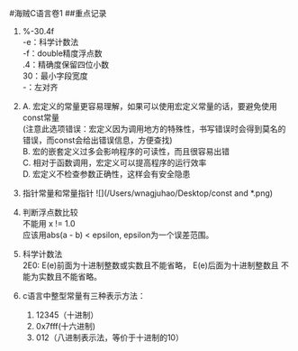 #海贼C语言卷1
##重点记录
1. %-30.4f  
-e：科学计数法  
-f：double精度浮点数  
.4：精确度保留四位小数  
30：最小字段宽度  
-：左对齐

2. A. 宏定义的常量更容易理解，如果可以使用宏定义常量的话，要避免使用 const常量   
(注意此选项错误：宏定义因为调用地方的特殊性，书写错误时会得到莫名的错误，而const会给出错误信息，方便查找)  
B. 宏的嵌套定义过多会影响程序的可读性，而且很容易出错  
C. 相对于函数调用，宏定义可以提高程序的运行效率  
D. 宏定义不检查参数正确性，这样会有安全隐患  

3. 指针常量和常量指针
 ![](/Users/wnagjuhao/Desktop/const and *.png)  
 
4. 判断浮点数比较  
   不能用 x != 1.0   
	应该用abs(a - b) < epsilon, epsilon为一个误差范围。

5. 科学计数法  
	2E0: E(e)前面为十进制整数或实数且不能省略， E(e)后面为十进制整数且 不能为实数且不能省略。
6. c语言中整型常量有三种表示方法：  
	1. 12345（十进制）  
	2. 0x7fff(十六进制)  
	3. 012（八进制表示法，等价于十进制的10）
	 
 
